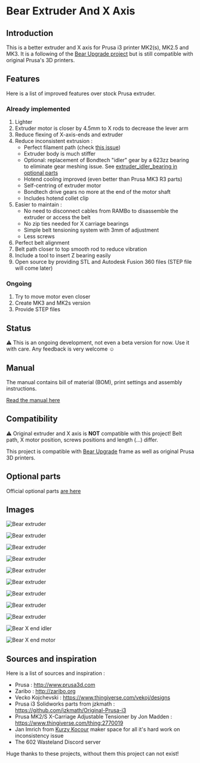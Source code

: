 # Bear Extruder And X Axis


## Introduction

This is a better extruder and X axis for Prusa i3 printer MK2(s), MK2.5 and MK3. It is a following of the [Bear Upgrade project](https://github.com/gregsaun/prusa_i3_bear_upgrade) but is still compatible with original Prusa's 3D printers.


## Features

Here is a list of improved features over stock Prusa extruder.

### Already implemented

1. Lighter
1. Extruder motor is closer by 4.5mm to X rods to decrease the lever arm
1. Reduce flexing of X-axis-ends and extruder
1. Reduce inconsistent extrusion : 
   * Perfect filament path (check [this issue](https://github.com/prusa3d/Original-Prusa-i3/issues/51))
   * Extruder body is much stiffer
   * Optional: replacement of Bondtech "idler" gear by a 623zz bearing to eliminate gear meshing issue. See [extruder_idler_bearing in optional parts](optional_parts/extruder_idler_bearing)
   * Hotend cooling improved (even better than Prusa MK3 R3 parts)
   * Self-centring of extruder motor
   * Bondtech drive gears no more at the end of the motor shaft
   * Includes hotend collet clip
1. Easier to maintain : 
   * No need to disconnect cables from RAMBo to disassemble the extruder or access the belt
   * No zip ties needed for X carriage bearings
   * Simple belt tensioning system with 3mm of adjustment
   * Less screws
1. Perfect belt alignment
1. Belt path closer to top smooth rod to reduce vibration
1. Include a tool to insert Z bearing easily
1. Open source by providing STL and Autodesk Fusion 360 files (STEP file will come later)

### Ongoing

1. Try to move motor even closer
1. Create MK3 and MK2s version
1. Provide STEP files


## Status

:warning: This is an ongoing development, not even a beta version for now. Use it with care. Any feedback is very welcome :relaxed:


## Manual

The manual contains bill of material (BOM), print settings and assembly instructions.

[Read the manual here](manual/)


## Compatibility

:warning: Original extruder and X axis is **NOT** compatible with this project! Belt path, X motor position, screws positions and length (...) differ.

This project is compatible with [Bear Upgrade](https://github.com/gregsaun/prusa_i3_bear_upgrade) frame as well as original Prusa 3D printers.


## Optional parts

Official optional parts [are here](optional_parts)


## Images

![Bear extruder](doc/photos/5D3_2226.jpg)

![Bear extruder](doc/photos/5D3_2229.jpg)

![Bear extruder](doc/photos/5D3_2231.jpg)

![Bear extruder](doc/photos/5D3_2238.jpg)

![Bear extruder](doc/photos/5D3_2239.jpg)

![Bear extruder](doc/photos/5D3_2245.jpg)

![Bear extruder](doc/photos/5D3_2248.jpg)

![Bear extruder](doc/photos/5D3_2261.jpg)

![Bear extruder](doc/photos/5D3_2262.jpg)

![Bear X end idler](doc/photos/5D3_2251.jpg)

![Bear X end motor](doc/photos/5D3_2252.jpg)


## Sources and inspiration

Here is a list of sources and inspiration :

* Prusa : http://www.prusa3d.com
* Zaribo : http://zaribo.org
* Vecko Kojchevski : https://www.thingiverse.com/vekoj/designs
* Prusa i3 Solidworks parts from jzkmath : https://github.com/jzkmath/Original-Prusa-i3
* Prusa MK2/S X-Carriage Adjustable Tensioner by Jon Madden : https://www.thingiverse.com/thing:2770019
* Jan Imrich from [Kurzy Kocour](https://www.facebook.com/KurzyKocour/) maker space for all it's hard work on inconsistency issue
* The 602 Wasteland Discord server

Huge thanks to these projects, without them this project can not exist!
